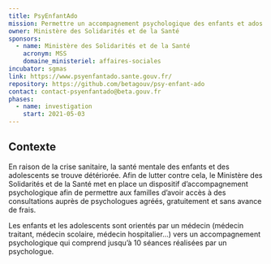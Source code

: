 ```yaml
---
title: PsyEnfantAdo
mission: Permettre un accompagnement psychologique des enfants et ados : https://www.psyenfantado.sante.gouv.fr/
owner: Ministère des Solidarités et de la Santé
sponsors:
  - name: Ministère des Solidarités et de la Santé
    acronym: MSS
    domaine_ministeriel: affaires-sociales
incubator: sgmas
link: https://www.psyenfantado.sante.gouv.fr/
repository: https://github.com/betagouv/psy-enfant-ado
contact: contact-psyenfantado@beta.gouv.fr
phases:
  - name: investigation
    start: 2021-05-03
---
```


## Contexte

En raison de la crise sanitaire, la santé mentale des enfants et des adolescents se trouve détériorée. Afin de lutter contre cela, le Ministère des Solidarités et de la Santé met en place un dispositif d’accompagnement psychologique afin de permettre aux familles d’avoir accès à des consultations auprès de psychologues agréés, gratuitement et sans avance de frais.

Les enfants et les adolescents sont orientés par un médecin (médecin traitant, médecin scolaire, médecin hospitalier...) vers un accompagnement psychologique qui comprend jusqu’à 10 séances réalisées par un psychologue.
